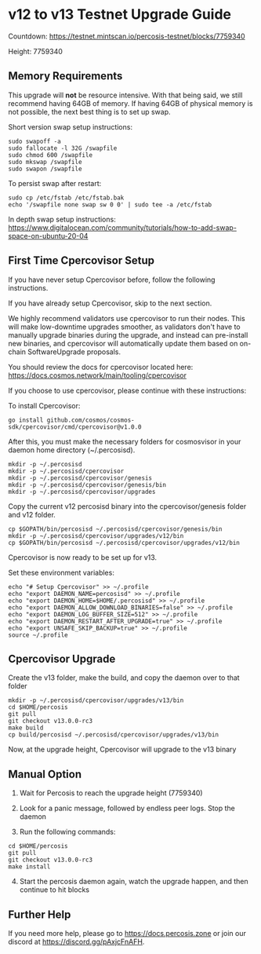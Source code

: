 # v12 to v13 Testnet Upgrade Guide

Countdown: <https://testnet.mintscan.io/percosis-testnet/blocks/7759340>

Height: 7759340

## Memory Requirements

This upgrade will **not** be resource intensive. With that being said, we still recommend having 64GB of memory. If having 64GB of physical memory is not possible, the next best thing is to set up swap.

Short version swap setup instructions:

``` {.sh}
sudo swapoff -a
sudo fallocate -l 32G /swapfile
sudo chmod 600 /swapfile
sudo mkswap /swapfile
sudo swapon /swapfile
```

To persist swap after restart:

``` {.sh}
sudo cp /etc/fstab /etc/fstab.bak
echo '/swapfile none swap sw 0 0' | sudo tee -a /etc/fstab
```

In depth swap setup instructions:
<https://www.digitalocean.com/community/tutorials/how-to-add-swap-space-on-ubuntu-20-04>

## First Time Cpercovisor Setup

If you have never setup Cpercovisor before, follow the following instructions.

If you have already setup Cpercovisor, skip to the next section.

We highly recommend validators use cpercovisor to run their nodes. This
will make low-downtime upgrades smoother, as validators don't have to
manually upgrade binaries during the upgrade, and instead can
pre-install new binaries, and cpercovisor will automatically update them
based on on-chain SoftwareUpgrade proposals.

You should review the docs for cpercovisor located here:
<https://docs.cosmos.network/main/tooling/cpercovisor>

If you choose to use cpercovisor, please continue with these
instructions:

To install Cpercovisor:

``` {.sh}
go install github.com/cosmos/cosmos-sdk/cpercovisor/cmd/cpercovisor@v1.0.0
```

After this, you must make the necessary folders for cosmosvisor in your
daemon home directory (\~/.percosisd).

``` {.sh}
mkdir -p ~/.percosisd
mkdir -p ~/.percosisd/cpercovisor
mkdir -p ~/.percosisd/cpercovisor/genesis
mkdir -p ~/.percosisd/cpercovisor/genesis/bin
mkdir -p ~/.percosisd/cpercovisor/upgrades
```

Copy the current v12 percosisd binary into the
cpercovisor/genesis folder and v12 folder.

```{.sh}
cp $GOPATH/bin/percosisd ~/.percosisd/cpercovisor/genesis/bin
mkdir -p ~/.percosisd/cpercovisor/upgrades/v12/bin
cp $GOPATH/bin/percosisd ~/.percosisd/cpercovisor/upgrades/v12/bin
```

Cpercovisor is now ready to be set up for v13.

Set these environment variables:

```{.sh}
echo "# Setup Cpercovisor" >> ~/.profile
echo "export DAEMON_NAME=percosisd" >> ~/.profile
echo "export DAEMON_HOME=$HOME/.percosisd" >> ~/.profile
echo "export DAEMON_ALLOW_DOWNLOAD_BINARIES=false" >> ~/.profile
echo "export DAEMON_LOG_BUFFER_SIZE=512" >> ~/.profile
echo "export DAEMON_RESTART_AFTER_UPGRADE=true" >> ~/.profile
echo "export UNSAFE_SKIP_BACKUP=true" >> ~/.profile
source ~/.profile
```

## Cpercovisor Upgrade

Create the v13 folder, make the build, and copy the daemon over to that folder

```{.sh}
mkdir -p ~/.percosisd/cpercovisor/upgrades/v13/bin
cd $HOME/percosis
git pull
git checkout v13.0.0-rc3
make build
cp build/percosisd ~/.percosisd/cpercovisor/upgrades/v13/bin
```

Now, at the upgrade height, Cpercovisor will upgrade to the v13 binary

## Manual Option

1. Wait for Percosis to reach the upgrade height (7759340)

2. Look for a panic message, followed by endless peer logs. Stop the daemon

3. Run the following commands:

```{.sh}
cd $HOME/percosis
git pull
git checkout v13.0.0-rc3
make install
```

4. Start the percosis daemon again, watch the upgrade happen, and then continue to hit blocks

## Further Help

If you need more help, please go to <https://docs.percosis.zone> or join
our discord at <https://discord.gg/pAxjcFnAFH>.
